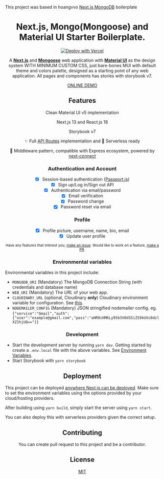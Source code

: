 This project was based in hoangvvo [Next.js MongoDB](https://github.com/hoangvvo/nextjs-mongodb-app) boilerplate

<h1 align="center">Next.js, Mongo(Mongoose) and Material UI Starter Boilerplate.</h1>

<div align="center">
  
[![Deploy with Vercel](https://vercel.com/button)](https://vercel.com/new/clone?repository-url=https%3A%2F%2Fgithub.com%2Famingomezd%2FNextJS-MongoDB-MUI-Boilerplate&env=MONGODB_URI,NODEMAILER_CONFIG,WEB_URI,CLOUDINARY_URL&envDescription=MONGODB_URI%20and%20NODEMAILER_CONFIG%20are%20mandatory)

A [**Next.js**](https://github.com/zeit/next.js/) and [**Mongoose**](https://mongoosejs.com/) web application with [**Material UI**](https://mui.com/) as the design system WITH MINIMUM CUSTOM CSS, just bare-bones MUI with default theme and colors palette, designed as a starting point of any web application. All pages and components has stories with storybook v7.

[ONLINE DEMO](https://next-js-mongo-db-mui-boilerplate.vercel.app/)

</div>

<h2 align="center">Features</h2>

<div align="center">

Clean Material UI v5 implementation

Next.js 13 and React.js 18

Storybook v7

✨ Full [API Routes](https://nextjs.org/blog/next-9#api-routes) implementation and 👻 Serverless ready

🤠 Middleware pattern, compatible with Express ecosystem, powered by [next-connect](https://github.com/hoangvvo/next-connect)

</div>

<h3 align="center">Authentication and Account</h3>

<div align="center">

- [x] Session-based authentication ([Passport.js](https://github.com/jaredhanson/passport))
- [x] Sign up/Log in/Sign out API
- [x] Authentication via email/password
- [x] Email verification
- [x] Password change
- [x] Password reset via email

</div>

<h3 align="center">Profile</h3>

<div align="center">

- [x] Profile picture, username, name, bio, email
- [x] Update user profile

</div>

<div align="center">
  
<sup>Have any features that interest you, [make an issue](https://github.com/amingomezd/NextJS-MongoDB-MUI-Boilerplate/issues). Would like to work on a feature, [make a PR](https://github.com/amingomezd/NextJS-MongoDB-MUI-Boilerplate/pulls).<sup>
  
</div>

<h3 align="center">Environmental variables</h3>

Environmental variables in this project include:

- `MONGODB_URI` (Mandatory) The MongoDB Connection String (with credentials and database name)
- `WEB_URI` (Mandatory) The _URL_ of your web app.
- `CLOUDINARY_URL` (optional, Cloudinary **only**) Cloudinary environment variable for configuration. See [this](https://cloudinary.com/documentation/node_integration#configuration).
- `NODEMAILER_CONFIG` (Mandatory) JSON stringified nodemailer config. eg. `{"service":"Gmail","auth":{"user":"example@gmail.com","pass":"aHR0cHM6Ly95b3V0dS5iZS9kUXc0dzlXZ1hjUQ=="}}`

<h3 align="center">Development</h3>

- Start the development server by running `yarn dev`. Getting started by create a `.env.local` file with the above variables. See [Environment Variables](https://nextjs.org/docs/basic-features/environment-variables).
- Start Storybook with `yarn storybook`

<h2 align="center">Deployment</h2>

This project can be deployed [anywhere Next.js can be deployed](https://nextjs.org/docs/deployment). Make sure to set the environment variables using the options provided by your cloud/hosting providers.

After building using `yarn build`, simply start the server using `yarn start`.

You can also deploy this with serverless providers given the correct setup.

<h2 align="center">Contributing</h2>

<div align="center">
  
You can create pull request to this project and be a contributor.

</div>

<h2 align="center">
  License
</h2>

<div align="center">
  
  [MIT](LICENSE)
  
</div>
